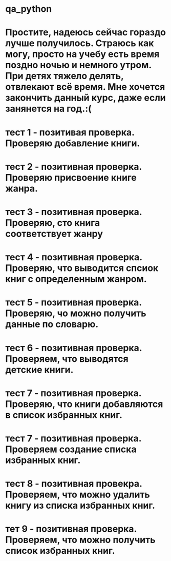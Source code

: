 # qa_python
# Простите, надеюсь сейчас гораздо лучше получилось. Страюсь как могу, просто на учебу есть время поздно ночью и немного утром. При детях тяжело делять, отвлекают всё время. Мне хочется закончить данный курс, даже если занянется на год.:(
# тест 1 - позитивая проверка. Проверяю добавление книги.
# тест 2 - позитивная проверка. Проверяю присвоение книге жанра.
# тест 3 - позитивная проверка. Проверяю, сто книга соответствует жанру
# тест 4 - позитивная проверка. Проверяю, что выводится спсиок книг с определенным жанром.
# тест 5 - позитивная проверка. Проверяю, чо можно получить данные по словарю.
# тест 6 - позитивная проверка. Проверяем, что выводятся детские книги.
# тест 7 - позитивная проверка. Проверяю, что книги добавляются в список избранных книг.
# тест 7 - позитивная проверка. Проверяем создание списка избранных книг.
# тест 8 - позитивная провекра. Проверяем, что можно удалить книгу из списка избранных книг.
# тет 9 - позитивная проверка. Проверяем, что можно получить список избранных книг.